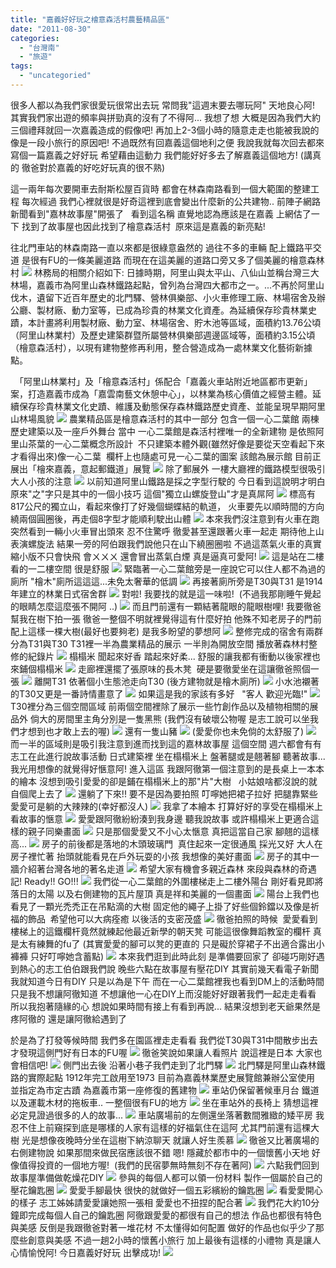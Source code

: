 ```yaml
---
title: "嘉義好好玩之檜意森活村農藝精品區"
date: "2011-08-30"
categories: 
  - "台灣南"
  - "旅遊"
tags: 
  - "uncategoried"
---
```


很多人都以為我們家很愛玩很常出去玩 常問我"這週末要去哪玩阿" 天地良心阿! 其實我們家出遊的頻率與拼勁真的沒有了不得阿... 我想了想 大概是因為我們大約三個禮拜就回一次嘉義造成的假像吧! 再加上2-3個小時的隨意走走也能被我說的像是一段小旅行的原因吧! 不過既然有回嘉義這個地利之便 我說我就每次回去都來寫個一篇嘉義之好好玩 希望藉由這動力 我們能好好多去了解嘉義這個地方! (講真的 徹爸對於嘉義的好吃好玩真的很不熟)

這一兩年每次要開車去耐斯松屋百貨時 都會在林森南路看到一個大範圍的整建工程 每次經過 我們心裡就很是好奇這裡到底會變出什麼新的公共建物.. 前陣子網路新聞看到"嘉林故事屋"開張了   看到這名稱 直覺地認為應該是在嘉義 上網估了一下 找到了故事屋也因此找到了檜意森活村  原來這是嘉義的新亮點!

往北門車站的林森南路一直以來都是很綠意盎然的 過往不多的車輛 配上鐵路平交道 是很有FU的一條美麗道路 而現在在這美麗的道路口旁又多了個美麗的檜意森林村 ![](images/6072179690_9520ebc772.jpg) 林務局的相關介紹如下: 日據時期，阿里山與太平山、八仙山並稱台灣三大林場，嘉義市為阿里山森林鐵路起點，曾列為台灣四大都市之一。...不再於阿里山伐木，遺留下近百年歷史的北門驛、營林俱樂部、小火車修理工廠、林場宿舍及辦公廳、製材廠、動力室等，已成為珍貴的林業文化資產。為延續保存珍貴林業史蹟，本計畫將利用製材廠、動力室、林場宿舍、貯木池等區域，面積約13.76公頃（阿里山林業村）及歷史建築群暨所屬營林俱樂部週邊區域等，面積約3.15公頃（檜意森活村），以現有建物整修再利用，整合營造成為一處林業文化藝術新據點。

　「阿里山林業村」及「檜意森活村」係配合「嘉義火車站附近地區都市更新」案，打造嘉義市成為「嘉雲南藝文休憩中心」，以林業為核心價值之經營主體。延續保存珍貴林業文化史蹟、維護及動態保存森林鐵路歷史資產、並能呈現早期阿里山林場風貌 ![](images/6071636053_226763d50f.jpg) 農業精品區是檜意森活村的其中一部分 包含一個一心二葉館 兩棟歷史建築以及一座戶外舞台 當中 一心二葉館是森活村裡唯一的全新建物 是依照阿里山茶葉的一心二葉概念所設計  不只建築本體外觀(雖然好像是要從天空看起下來才看得出來)像一心二葉  欄杆上也隨處可見一心二葉的圖案 該館為展示館 目前正展出「檜來嘉義，意起郵鐵道」展覽 ![](images/6072179352_778bd2cb50.jpg) 除了郵展外 一樓大廳裡的鐵路模型很吸引大人小孩的注意 ![](images/6072179228_6550546fd7.jpg) 以前知道阿里山鐵路是採之字型行駛的 今日看到這說明才明白原來"之"字只是其中的一個小技巧 這個"獨立山螺旋登山"才是真屌阿 ![](images/6072179104_0c6f4b41be.jpg) 標高有817公尺的獨立山，看起來像打了好幾個蝴蝶結的軌道， 火車要先以順時間的方向繞兩個圓圈後，再走個8字型才能順利駛出山體 ![](images/6071635467_cd509ba3a7.jpg) 本來我們沒注意到有火車在跑 突然看到一輛小火車冒出頭來 忍不住驚呼 徹愛甚至還跟著火車一起走 期待他上山表演螺旋法 結果一旁的阿伯跟我們說他只在山下繞圈圈啦 不過這蒸氣火車的真實縮小版不只會快飛 會ㄨㄨㄨ 還會冒出蒸氣白煙 真是逼真可愛阿! ![](images/6072178882_46b32e9c6b.jpg) 這是站在二樓看的一二樓空間 很是舒服 ![](images/6071635207_2df6f76645.jpg) 緊臨著一心二葉館旁是一座說它可以住人都不為過的廁所 "檜木"廁所這這這...未免太奢華的低調 ![](images/6071634987_4cfd664a50.jpg) 再接著廁所旁是T30與T31 是1914年建立的林業日式宿舍群 ![](images/6071634873_1235573993.jpg) 對啦! 我要找的就是這一味啦!  (不過我那剛睡午覺起的眼睛怎麼這麼張不開阿 ..) ![](images/6072178066_9b72a13daa.jpg) 而且門前還有一顆結著龍眼的龍眼樹哩! 我要徹爸幫我在樹下拍一張 徹爸一整個不明就裡覺得這有什麼好拍 他殊不知老房子的門前配上這樣一棵大樹(最好也要夠老) 是我多盼望的夢想阿 ![](images/6072178218_c65033454b.jpg) 整修完成的宿舍有兩群 分為T31與T30 T31裡一半為農業精品的展示 一半則為開放空間 播放著森林村整修的紀錄片 ![](images/6072177794_5f28a86a97.jpg) 榻榻米 聞起來好香 踏起來好柔... 舒服的讓我都有衝動以後家裡也來鋪個榻榻米 ![](images/6071634257_c1f7bfa0da.jpg) 走廊裡還擺了張原味的長木凳  硬是要徹愛坐在這讓徹爸照個一張 ![](images/6072177446_33fb46ddf7.jpg) 離開T31 依著個小生態池走向T30 (後方建物就是檜木廁所) ![](images/6071633933_4a3b321a28.jpg) 小水池襯著的T30又更是一番詩情畫意了 ![](images/6071633819_a104ff5321.jpg) 如果這是我的家該有多好   "客人 歡迎光臨!" ![](images/6072177132_5b1b8c6f78.jpg) T30裡分為三個空間區域 前兩個空間裡除了展示一些竹創作品以及植物相關的展品外 倘大的房間里主角分別是一隻黑熊 (我們沒有破壞公物喔 是志工說可以坐我們才想到也才敢上去的喔) ![](images/6071630945_d5ed33cf4e.jpg) 還有一隻山豬 ![](images/6072173998_9ab96ac864.jpg) (愛愛你也未免倘的太舒服了) ![](images/6072174090_8cee2429b8.jpg) 而一半的區域則是吸引我注意到進而找到這的嘉林故事屋 這個空間 週六都會有有志工在此進行說故事活動 日式建築裡 坐在榻榻米上 盤著腿或是翹著腳 聽著故事... 我光用想像的就覺得好愜意阿! 進入這區 我跟阿徹第一個注意到的是長桌上一本本的繪本 沒想到吸引愛愛的卻是鋪在榻榻米上的那"片"大樹   小姑娘啥都沒說的就自個爬上去了 ![](images/6072177014_b382ed7fa3.jpg) 還躺了下來!! 要不是因為要拍照 叮嚀她把裙子拉好 把腿靠緊些  愛愛可是躺的大辣辣的(幸好都沒人) ![](images/6072176922_1c71aede13.jpg) 我拿了本繪本 打算好好的享受在榻榻米上看故事的愜意 ![](images/6072176198_4dc4f59997.jpg) 愛愛跟阿徹紛紛湊到我身邊 聽我說故事 或許榻榻米上更適合這樣的親子同樂畫面 ![](images/6071633413_a842b55b81.jpg) 只是那個愛愛又不小心太愜意 真把這當自己家 腳翹的這樣高... ![](images/6071633221_435102a659.jpg) 房子的前後都是落地的木頭玻璃門  真住起來一定很通風 採光又好 大人在房子裡忙著 抬頭就能看見在戶外玩耍的小孩 我想像的美好畫面 ![](images/6072176744_90666fec09.jpg) 房子的其中一牆介紹著台灣各地的著名歨道 ![](images/6071632467_7af54872a5.jpg) 希望大家有機會多親近森林 來段與森林的奇遇記! Ready!! GO!!! ![](images/6071632779_d5fdf7cfce.jpg) 我們從一心二葉館的外圍樓梯走上二樓外陽台 剛好看見即將落日的太陽 以及右側建物的瓦片屋頂 真是祥和美麗的一個畫面 ![](images/6072175636_02a15360e4.jpg) 陽台上我們也看見了一顆光禿禿正在吊點滴的大樹 固定他的繩子上掛了好些個鈴鐺以及像是祈福的飾品  希望他可以大病痊癒 以後活的支密茂盛 ![](images/6071632265_eb777719f3.jpg) 徹爸拍照的時候  愛愛看到樓梯上的這鐵欄杆竟然就練起他最近新學的朝天凳 可能這很像舞蹈教室的欄杆 真是太有練舞的fu了 (其實愛愛的腳可以凳的更直的 只是礙於穿裙子不出適合露出小褲褲 只好叮嚀她含蓄點) ![](images/6072175480_5f7317df1f.jpg) 本來我們逛到此時此刻 是準備要回家了 卻碰巧剛好遇到熱心的志工伯伯跟我們說 晚些六點在故事屋有壓花DIY 其實前幾天看電子新聞 我就知道今日有DIY 只是以為是下午 而在一心二葉館裡我也看到DM上的活動時間 只是我不想讓阿徹知道 不想讓他一心在DIY上而沒能好好跟著我們一起走走看看 所以我抱著隨緣的心 想說如果時間有接上有看到再說... 結果沒想到老天爺果然是疼阿徹的 還是讓阿徹給遇到了

於是為了打發等候時間 我們多在園區裡走走看看 我們從T30與T31中間散步出去 才發現這側門好有日本的FU喔 ![](images/6072174496_3b5648712f.jpg) 徹爸笑說如果讓人看照片 說這裡是日本 大家也會相信吧! ![](images/6072174394_081bc9736d.jpg) 側門出去後 沿著小巷子我們走到了北門驛 ![](images/6072175398_a9d4b529e3.jpg) 北門驛是阿里山森林鐵路的實際起點 1912年完工啟用至1973 目前為嘉義林業歷史展覽館兼辦公室使用 並指定為市定古蹟 為嘉義市第一座修復的舊建物 ![](images/6071631353_ba63d517e9.jpg) 車站仍保留著候車月台 鐵道以及運載木材的拖板車.. 一整個很有FU的地方 ![](images/6071631569_ba604ec5af.jpg) 坐在車站外的長椅上 猜想這裡必定見證過很多的人的故事... ![](images/6072175000_7b582d2aa1.jpg) 車站廣場前的左側還坐落著數間雅緻的矮平房 我忍不住上前窺探到底是哪樣的人家有這樣的好福氣住在這阿 尤其門前還有這棵大樹 光是想像夜晚時分坐在這樹下納涼聊天 就讓人好生羨慕 ![](images/6071631459_2997310fcd.jpg) 徹爸又比著廣場的右側建物說 如果那間來做民宿應該很不錯 嗯! 隱藏於都市中的一個懷舊小天地 好像值得投資的一個地方喔!  (我們的民宿夢無時無刻不存在著阿) ![](images/6072174598_f45b941ee3.jpg) 六點我們回到故事屋準備做乾燥花DIY ![](images/6072173602_7eb44de13c.jpg) 參與的每個人都可以領一份材料 製作一個屬於自己的壓花鑰匙圈 ![](images/6072173836_e473c4b1aa.jpg) 愛愛手腳最快 很快的就做好一個五彩繽紛的鑰匙圈 ![](images/6071630671_24548f9528.jpg) 看愛愛開心的樣子 志工姊姊請愛愛讓她照一張相 愛愛也不扭捏的配合著 ![](images/6071630515_d7bd77886e.jpg) 我們花大約10分鐘即完成每個人自己的鑰匙圈 阿徹跟愛愛的都很有自己的想法 作品也都很有特色與美感 反倒是我跟徹爸對著一堆花材 不太懂得如何配置 做好的作品也似乎少了那麼些創意與美感 不過一趟2小時的懷舊小旅行 加上最後有這樣的小禮物 真是讓人心情愉悅阿! 今日嘉義好好玩 出擊成功! ![](images/6071630407_560694e64d.jpg)
